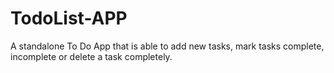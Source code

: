 # TodoList-APP
A standalone To Do App that is able to add new tasks, mark tasks complete, incomplete or delete a task completely. 
